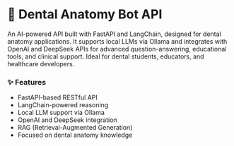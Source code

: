# 🦷 Dental Anatomy Bot API

An AI-powered API built with FastAPI and LangChain, designed for dental anatomy applications. It supports local LLMs via Ollama and integrates with OpenAI and DeepSeek APIs for advanced question-answering, educational tools, and clinical support. Ideal for dental students, educators, and healthcare developers.

### ✨ Features
- FastAPI-based RESTful API
- LangChain-powered reasoning
- Local LLM support via Ollama
- OpenAI and DeepSeek integration
- RAG (Retrieval-Augmented Generation)
- Focused on dental anatomy knowledge


